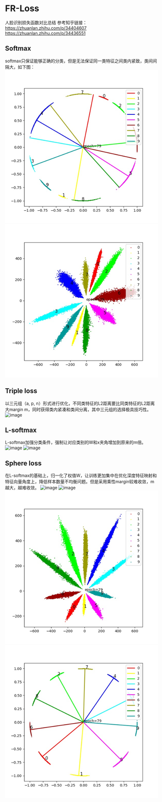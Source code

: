 # FR-Loss
人脸识别损失函数对比总结
参考知乎链接：
https://zhuanlan.zhihu.com/p/34404607<br>https://zhuanlan.zhihu.com/p/34436551
## Softmax 
softmax只保证能够正确的分类，但是无法保证同一类特征之间类内紧致，类间间隔大，如下图：
![image](https://github.com/LrpljL/FR-Loss/blob/master/Raw/cos_epoch%3D79.jpg)
![image](https://github.com/LrpljL/FR-Loss/blob/master/Raw/epoch%3D79.jpg)
## Triple loss
以三元组（a, p, n）形式进行优化，不同类特征的L2距离要比同类特征的L2距离大margin m，同时获得类内紧凑和类间分离，其中三元组的选择极具技巧性。
![image](https://pic1.zhimg.com/v2-7b15707ebe7e520155d798e53f6fac34_r.jpg)
## L-softmax
L-softmax加强分类条件，强制让对应类别的W和x夹角增加到原来的m倍。
![image](https://pic4.zhimg.com/v2-6812d26f2c68955361960282f22f96a7_r.jpg)
![image](https://pic1.zhimg.com/v2-9175b2b838ef9082ba40983a4fc368f8_r.jpg)
## Sphere loss
在L-softmax的基础上，归一化了权值W，让训练更加集中在优化深度特征映射和特征向量角度上，降低样本数量不均衡问题。但是采用乘性margin较难收敛，m越大，越难收敛。
![image](https://pic4.zhimg.com/v2-5932cc2e4558e08d690e8ba2ce1bbb3b_r.jpg)
![image](https://pic1.zhimg.com/v2-9175b2b838ef9082ba40983a4fc368f8_r.jpg)
![image](https://github.com/LrpljL/FR-Loss/blob/master/Sphere/epoch%3D79.jpg)
![image](https://github.com/LrpljL/FR-Loss/blob/master/Sphere/cos_epoch%3D79.jpg)

